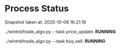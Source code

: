 # Process Status

Snapshot taken at: 2025-10-08 16:21:19

../wintrd/trade_algo.py --task price_update: **RUNNING**

../wintrd/trade_algo.py --task buy_sell: **RUNNING**

